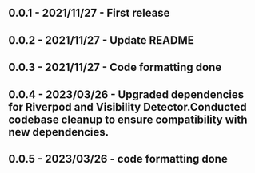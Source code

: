 ## 0.0.1 - 2021/11/27 - First release
## 0.0.2 - 2021/11/27 - Update README
## 0.0.3 - 2021/11/27 - Code formatting done
## 0.0.4 - 2023/03/26 - Upgraded dependencies for Riverpod and Visibility Detector.Conducted codebase cleanup to ensure compatibility with new dependencies.
## 0.0.5 - 2023/03/26 - code formatting done




